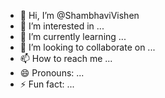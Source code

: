 - 👋 Hi, I’m @ShambhaviVishen
- 👀 I’m interested in ...
- 🌱 I’m currently learning ...
- 💞️ I’m looking to collaborate on ...
- 📫 How to reach me ...
- 😄 Pronouns: ...
- ⚡ Fun fact: ...

<!---
ShambhaviVishen/ShambhaviVishen is a ✨ special ✨ repository because its `README.md` (this file) appears on your GitHub profile.
You can click the Preview link to take a look at your changes.
--->
